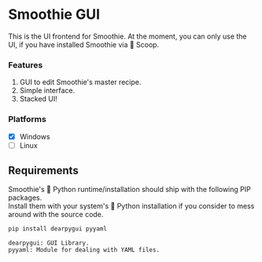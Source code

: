 # Smoothie GUI

This is the UI frontend for Smoothie.
At the moment, you can only use the UI, if you have installed Smoothie via 🥄 Scoop.

### Features
1. GUI to edit Smoothie's master recipe.
2. Simple interface.
3. Stacked UI!

### Platforms
- [x] Windows
- [ ] Linux

## Requirements
Smoothie's 🐍 Python runtime/installation should ship with the following PIP packages.   
Install them with your system's 🐍 Python installation if you consider to mess around with the source code.

```bat
pip install dearpygui pyyaml
```

```
dearpygui: GUI Library.
pyyaml: Module for dealing with YAML files.
```